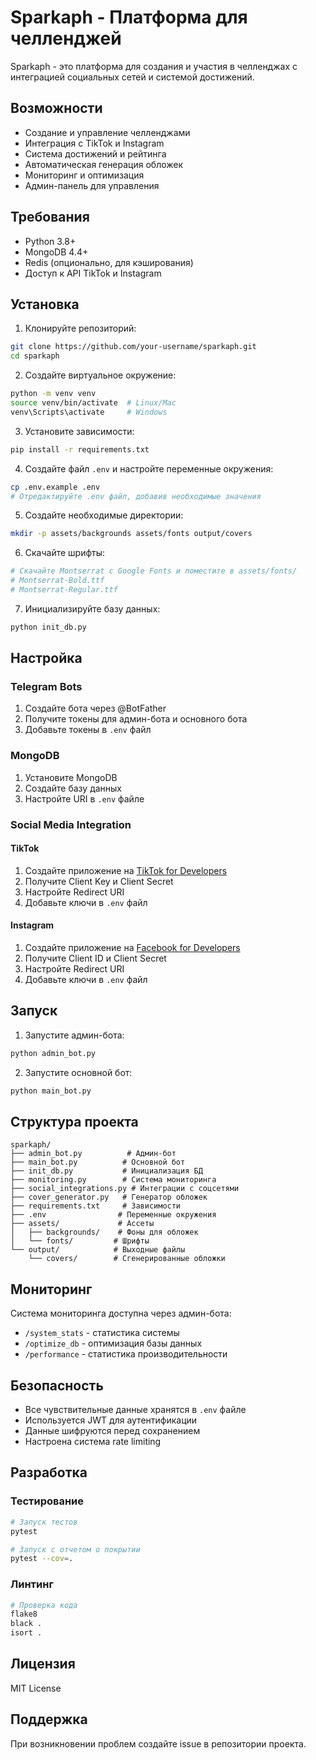 # Sparkaph - Платформа для челленджей

Sparkaph - это платформа для создания и участия в челленджах с интеграцией социальных сетей и системой достижений.

## Возможности

- Создание и управление челленджами
- Интеграция с TikTok и Instagram
- Система достижений и рейтинга
- Автоматическая генерация обложек
- Мониторинг и оптимизация
- Админ-панель для управления

## Требования

- Python 3.8+
- MongoDB 4.4+
- Redis (опционально, для кэширования)
- Доступ к API TikTok и Instagram

## Установка

1. Клонируйте репозиторий:
```bash
git clone https://github.com/your-username/sparkaph.git
cd sparkaph
```

2. Создайте виртуальное окружение:
```bash
python -m venv venv
source venv/bin/activate  # Linux/Mac
venv\Scripts\activate     # Windows
```

3. Установите зависимости:
```bash
pip install -r requirements.txt
```

4. Создайте файл `.env` и настройте переменные окружения:
```bash
cp .env.example .env
# Отредактируйте .env файл, добавив необходимые значения
```

5. Создайте необходимые директории:
```bash
mkdir -p assets/backgrounds assets/fonts output/covers
```

6. Скачайте шрифты:
```bash
# Скачайте Montserrat с Google Fonts и поместите в assets/fonts/
# Montserrat-Bold.ttf
# Montserrat-Regular.ttf
```

7. Инициализируйте базу данных:
```bash
python init_db.py
```

## Настройка

### Telegram Bots

1. Создайте бота через @BotFather
2. Получите токены для админ-бота и основного бота
3. Добавьте токены в `.env` файл

### MongoDB

1. Установите MongoDB
2. Создайте базу данных
3. Настройте URI в `.env` файле

### Social Media Integration

#### TikTok
1. Создайте приложение на [TikTok for Developers](https://developers.tiktok.com/)
2. Получите Client Key и Client Secret
3. Настройте Redirect URI
4. Добавьте ключи в `.env` файл

#### Instagram
1. Создайте приложение на [Facebook for Developers](https://developers.facebook.com/)
2. Получите Client ID и Client Secret
3. Настройте Redirect URI
4. Добавьте ключи в `.env` файл

## Запуск

1. Запустите админ-бота:
```bash
python admin_bot.py
```

2. Запустите основной бот:
```bash
python main_bot.py
```

## Структура проекта

```
sparkaph/
├── admin_bot.py          # Админ-бот
├── main_bot.py          # Основной бот
├── init_db.py           # Инициализация БД
├── monitoring.py        # Система мониторинга
├── social_integrations.py # Интеграции с соцсетями
├── cover_generator.py   # Генератор обложек
├── requirements.txt     # Зависимости
├── .env                # Переменные окружения
├── assets/             # Ассеты
│   ├── backgrounds/    # Фоны для обложек
│   └── fonts/         # Шрифты
└── output/            # Выходные файлы
    └── covers/        # Сгенерированные обложки
```

## Мониторинг

Система мониторинга доступна через админ-бота:

- `/system_stats` - статистика системы
- `/optimize_db` - оптимизация базы данных
- `/performance` - статистика производительности

## Безопасность

- Все чувствительные данные хранятся в `.env` файле
- Используется JWT для аутентификации
- Данные шифруются перед сохранением
- Настроена система rate limiting

## Разработка

### Тестирование

```bash
# Запуск тестов
pytest

# Запуск с отчетом о покрытии
pytest --cov=.
```

### Линтинг

```bash
# Проверка кода
flake8
black .
isort .
```

## Лицензия

MIT License

## Поддержка

При возникновении проблем создайте issue в репозитории проекта.
